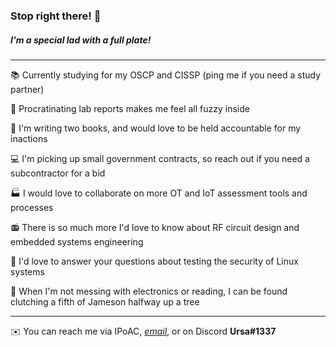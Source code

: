 ### Stop right there! 🫵
##### I'm a special lad with a full plate!
***

📚 Currently studying for my OSCP and CISSP (ping me if you need a study partner)

📝 Procratinating lab reports makes me feel all fuzzy inside

📖 I'm writing two books, and would love to be held accountable for my inactions

💻 I'm picking up small government contracts, so reach out if you need a subcontractor for a bid

🏭 I would love to collaborate on more OT and IoT assessment tools and processes

📻 There is so much more I'd love to know about RF circuit design and embedded systems engineering

🐧 I'd love to answer your questions about testing the security of Linux systems

🌲 When I'm not messing with electronics or reading, I can be found clutching a fifth of Jameson halfway up a tree

***

✉️ You can reach me via IPoAC, [_email_](mailto:nathan@artiotech.org), or on Discord **Ursa#1337**
